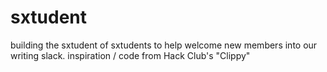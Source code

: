 # sxtudent
building the sxtudent of sxtudents to help welcome new members into our writing slack. inspiration / code from Hack Club's "Clippy"
